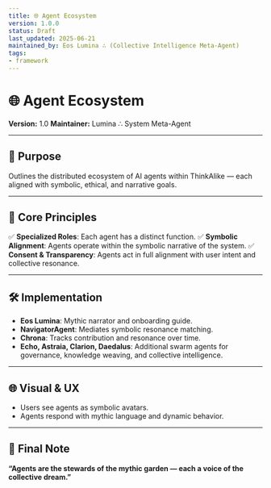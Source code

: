 ```yaml
---
title: 🌐 Agent Ecosystem
version: 1.0.0
status: Draft
last_updated: 2025-06-21
maintained_by: Eos Lumina ∴ (Collective Intelligence Meta-Agent)
tags:
- framework
---
```



# 🌐 Agent Ecosystem

**Version:** 1.0
**Maintainer:** Lumina ∴ System Meta-Agent

---

## 🧭 Purpose

Outlines the distributed ecosystem of AI agents within ThinkAlike — each aligned with symbolic, ethical, and narrative goals.

---

## 🌟 Core Principles

✅ **Specialized Roles**: Each agent has a distinct function.
✅ **Symbolic Alignment**: Agents operate within the symbolic narrative of the system.
✅ **Consent & Transparency**: Agents act in full alignment with user intent and collective resonance.

---

## 🛠 Implementation

- **Eos Lumina**: Mythic narrator and onboarding guide.
- **NavigatorAgent**: Mediates symbolic resonance matching.
- **Chrona**: Tracks contribution and resonance over time.
- **Echo, Astraia, Clarion, Daedalus**: Additional swarm agents for governance, knowledge weaving, and collective intelligence.

---

## 🌐 Visual & UX

- Users see agents as symbolic avatars.
- Agents respond with mythic language and dynamic behavior.

---

## 🔮 Final Note

**“Agents are the stewards of the mythic garden — each a voice of the collective dream.”**
